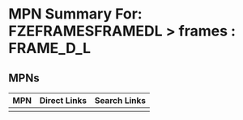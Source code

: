 



# MPN Summary For: FZEFRAMESFRAMEDL > frames : FRAME_D_L

## MPNs
  

|MPN|Direct Links|Search Links|
| :--- | :--- | :--- |
||||
